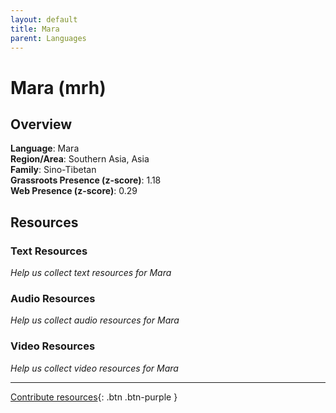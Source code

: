 ```yaml
---
layout: default
title: Mara
parent: Languages
---
```


# Mara (mrh)

## Overview

**Language**: Mara  
**Region/Area**: Southern Asia, Asia  
**Family**: Sino-Tibetan  
**Grassroots Presence (z-score)**: 1.18  
**Web Presence (z-score)**: 0.29  

## Resources

### Text Resources
*Help us collect text resources for Mara*

### Audio Resources
*Help us collect audio resources for Mara*

### Video Resources
*Help us collect video resources for Mara*

---

[Contribute resources](https://forms.office.com/e/1SfLJx3u1r){: .btn .btn-purple }
